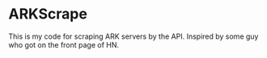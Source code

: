# ARKScrape
This is my code for scraping ARK servers by the API. Inspired by some guy who got on the front page of HN.
